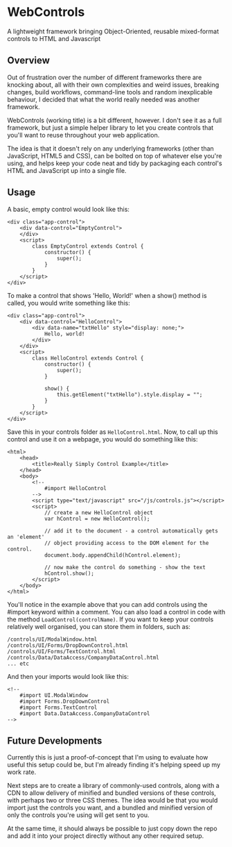 # WebControls
A lightweight framework bringing Object-Oriented, reusable mixed-format controls to HTML and Javascript

## Overview

Out of frustration over the number of different frameworks there are knocking about, all with their own complexities and weird issues, breaking changes, build workflows, command-line tools and random inexplicable behaviour, I decided that what the world really needed was another framework.

WebControls (working title) is a bit different, however. I don't see it as a full framework, but just a simple helper library to let you create controls that you'll want to reuse throughout your web application.

The idea is that it doesn't rely on any underlying frameworks (other than JavaScript, HTML5 and CSS), can be bolted on top of whatever else you're using, and helps keep your code neat and tidy by packaging each control's HTML and JavaScript up into a single file.

## Usage

A basic, empty control would look like this:

```
<div class="app-control">
    <div data-control="EmptyControl">
    </div>
    <script>
        class EmptyControl extends Control {
            constructor() {
                super();
            }
        }
    </script>
</div>
```

To make a control that shows 'Hello, World!' when a show() method is called, you would write something like this:

```
<div class="app-control">
    <div data-control="HelloControl">
        <div data-name="txtHello" style="display: none;">
            Hello, world!
        </div>
    </div>
    <script>
        class HelloControl extends Control {
            constructor() {
                super();
            }

            show() {
                this.getElement("txtHello").style.display = "";
            }
        }
    </script>
</div>
```

Save this in your controls folder as `HelloControl.html`.
Now, to call up this control and use it on a webpage, you would do something like this:

```
<html>
    <head>
        <title>Really Simply Control Example</title>
    </head>
    <body>
        <!--
            #import HelloControl
        -->
        <script type="text/javascript" src="/js/controls.js"></script>
        <script>
            // create a new HelloControl object
            var hControl = new HelloControl();

            // add it to the document - a control automatically gets an 'element'
            // object providing access to the DOM element for the control.
            document.body.appendChild(hControl.element);
            
            // now make the control do something - show the text
            hControl.show();
        </script>
    </body>
</html>
```

You'll notice in the example above that you can add controls using the #import keyword within a comment. You can also load a control in code with the method `LoadControl(controlName)`. If you want to keep your controls relatively well organised, you can store them in folders, such as:

```
/controls/UI/ModalWindow.html
/controls/UI/Forms/DropDownControl.html
/controls/UI/Forms/TextControl.html
/controls/Data/DataAccess/CompanyDataControl.html
... etc
```

And then your imports would look like this:

```
<!--
    #import UI.ModalWindow
    #import Forms.DropDownControl
    #import Forms.TextControl
    #import Data.DataAccess.CompanyDataControl
-->
```

## Future Developments

Currently this is just a proof-of-concept that I'm using to evaluate how useful this setup could be, but I'm already finding it's helping speed up my work rate.

Next steps are to create a library of commonly-used controls, along with a CDN to allow delivery of minified and bundled versions of these controls, with perhaps two or three CSS themes. The idea would be that you would import just the controls you want, and a bundled and minified version of only the controls you're using will get sent to you.

At the same time, it should always be possible to just copy down the repo and add it into your project directly without any other required setup.
